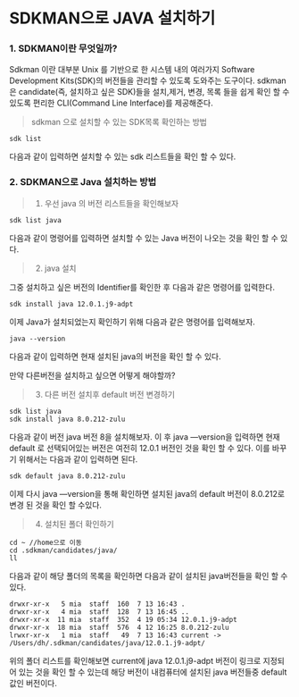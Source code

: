 # SDKMAN으로 JAVA 설치하기

### 1. SDKMAN이란 무엇일까?

Sdkman 이란 대부분 Unix 를 기반으로 한 시스템 내의 여러가지 Software Development Kits(SDK)의 버전들을 관리할 수 있도록 도와주는 도구이다. sdkman은 candidate(즉, 설치하고 싶은 SDK)들을 설치,제거, 변경, 목록 들을 쉽게 확인 할 수 있도록 편리한 CLI(Command Line Interface)를 제공해준다. 

> sdkman 으로 설치할 수 있는 SDK목록 확인하는 방법

```linux 
sdk list
```

다음과 같이 입력하면 설치할 수 있는 sdk 리스트들을 확인 할 수 있다.



### 2. SDKMAN으로 Java 설치하는 방법

> 1) 우선 java 의 버전 리스트들을 확인해보자

```linux 
sdk list java
```

다음과 같이 명령어를 입력하면 설치할 수 있는 Java 버전이 나오는 것을 확인 할 수 있다.



> 2) java 설치

그중 설치하고 싶은 버전의 Identifier를 확인한 후 다음과 같은 명령어를 입력한다.

```linux 
sdk install java 12.0.1.j9-adpt
```

이제 Java가 설치되었는지 확인하기 위해 다음과 같은 명령어를 입력해보자.

```linux 
java --version
```

다음과 같이 입력하면 현재 설치된 java의 버전을 확인 할 수 있다.

만약 다른버전을 설치하고 싶으면 어떻게 해야할까? 

> 3) 다른 버전 설치후 default 버전 변경하기

```linux 
sdk list java
sdk install java 8.0.212-zulu  
```

다음과 같이 버전 java 버전 8을 설치해보자. 이 후 java —version을 입력하면 현재 default 로 선택되어있는 버전은 여전히 12.0.1 버전인 것을 확인 할 수 있다. 이를 바꾸기 위해서는 다음과 같이 입력하면 된다.

```linux 
sdk default java 8.0.212-zulu  
```

이제 다시 java —version을 통해 확인하면 설치된 java의 default 버전이 8.0.212로 변경 된 것을 확인 할 수있다.

> 4) 설치된 폴더 확인하기

```linux 
cd ~ //home으로 이동
cd .sdkman/candidates/java/
ll
```

다음과 같이 해당 폴더의 목록을 확인하면 다음과 같이 설치된 java버전들을 확인 할 수 있다.

```linux
drwxr-xr-x   5 mia  staff  160  7 13 16:43 .
drwxr-xr-x   4 mia  staff  128  7 13 16:45 ..
drwxr-xr-x  11 mia  staff  352  4 19 05:34 12.0.1.j9-adpt
drwxr-xr-x  18 mia  staff  576  4 12 16:25 8.0.212-zulu
lrwxr-xr-x   1 mia  staff   49  7 13 16:43 current -> /Users/dh/.sdkman/candidates/java/12.0.1.j9-adpt/
```

위의 폴더 리스트를 확인해보면  current에 java 12.0.1.j9-adpt 버전이 링크로 지정되어 있는 것을 확인 할 수 있는데 해당 버전이 내컴퓨터에 설치된 java 버전들중 default값인 버전이다.






